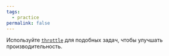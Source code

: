 ```yaml
---
tags:
  - practice
permalink: false
---
```


Используйте [`throttle`](/js/articles/throttle/) для подобных задач, чтобы улучшать производительность.
